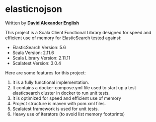 # elasticnojson

Written by [**David Alexander English**](https://www.linkedin.com/in/denglish1/)

This project is a Scala Client Functional Library designed for speed and
efficient use of memory for ElasticSearch tested against:

* ElasticSearch Version: 5.6
* Scala Version: 2.11.6
* Scala Library Version: 2.11.11
* Scalatest Version: 3.0.4

Here are some features for this project:

1. It is a fully functional implementation.
1. It contains a docker-compose.yml file used to start up
a test elasticsearch cluster in docker to run unit tests.
1. It is optimized for speed and efficient use of memory
1. Project structure is maven with pom.xml files.
1. Scalatest framework is used for unit tests.
1. Heavy use of iterators (to avoid list memory footprints)
